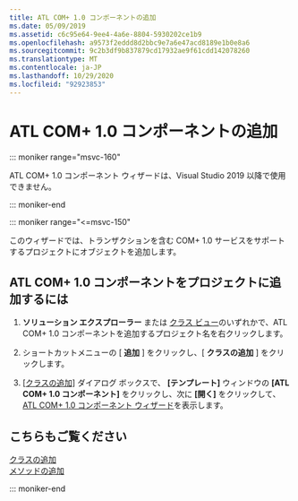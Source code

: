 ```yaml
---
title: ATL COM+ 1.0 コンポーネントの追加
ms.date: 05/09/2019
ms.assetid: c6c95e64-9ee4-4a6e-8804-5930202ce1b9
ms.openlocfilehash: a9573f2eddd8d2bbc9e7a6e47acd8189e1b0e8a6
ms.sourcegitcommit: 9c2b3df9b837879cd17932ae9f61cdd142078260
ms.translationtype: MT
ms.contentlocale: ja-JP
ms.lasthandoff: 10/29/2020
ms.locfileid: "92923853"
---
```

# <a name="adding-an-atl-com-10-component"></a>ATL COM+ 1.0 コンポーネントの追加

::: moniker range="msvc-160"

ATL COM+ 1.0 コンポーネント ウィザードは、Visual Studio 2019 以降で使用できません。

::: moniker-end

::: moniker range="<=msvc-150"

このウィザードでは、トランザクションを含む COM+ 1.0 サービスをサポートするプロジェクトにオブジェクトを追加します。

## <a name="to-add-an-atl-com-10-component-to-your-project"></a>ATL COM+ 1.0 コンポーネントをプロジェクトに追加するには

1. **ソリューション エクスプローラー** または [クラス ビュー](/visualstudio/ide/viewing-the-structure-of-code)のいずれかで、ATL COM+ 1.0 コンポーネントを追加するプロジェクト名を右クリックします。

1. ショートカットメニューの [ **追加** ] をクリックし、[ **クラスの追加** ] をクリックします。

1. [[クラスの追加]](../../ide/adding-a-class-visual-cpp.md#add-class-dialog-box) ダイアログ ボックスで、 **[テンプレート]** ウィンドウの **[ATL COM+ 1.0 コンポーネント]** をクリックし、次に **[開く]** をクリックして、 [ATL COM+ 1.0 コンポーネント ウィザード](../../atl/reference/atl-com-plus-1-0-component-wizard.md)を表示します。

## <a name="see-also"></a>こちらもご覧ください

[クラスの追加](../../ide/adding-a-class-visual-cpp.md)<br/>
[メソッドの追加](../../ide/adding-a-method-visual-cpp.md)

::: moniker-end
